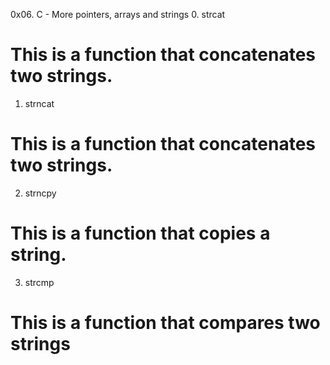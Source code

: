 0x06. C - More pointers, arrays and strings
0. strcat
# This is a function that concatenates two strings.
1. strncat
# This is a function that concatenates two strings.
2. strncpy
# This is a function that copies a string.
3. strcmp
# This is a function that compares two strings
